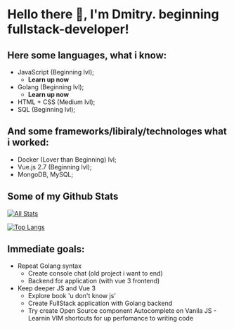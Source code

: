 # Hello there 👋, I'm Dmitry. beginning fullstack-developer!

Here some languages, what i know:
-----
   - JavaScript (Beginning lvl);
     - **Learn up now**
   - Golang (Beginning lvl);
     - **Learn up now**
   - HTML + CSS (Medium lvl);
   - SQL (Beginning lvl);
  
And some frameworks/libiraly/technologes what i worked:
----
   - Docker (Lover than Beginning) lvl;
   - Vue.js 2.7 (Beginning lvl);
   - MongoDB, MySQL;


## Some of my Github Stats

[![All Stats](https://github-readme-stats-axpwmfcg3.vercel.app/api?username=Orynik&theme=tokyonight&show_icons=true&include_all_commits=true&count_private=true&hide=contribs)](https://github.com/pedes/github-readme-stats)

[![Top Langs](https://github-readme-stats-axpwmfcg3.vercel.app/api/top-langs/?username=Orynik&layout=compact&theme=tokyonight)](https://github.com/pedes/github-readme-stats)


## Immediate goals:
   - Repeat Golang syntax
      - Create console chat (old project i want to end)
      - Backend for application (with vue 3 frontend)
   - Keep deeper JS and Vue 3
      - Explore book 'u don't know js'
      - Create FullStack application with Golang backend
      - Try create Open Source component Autocomplete on Vanila JS
    - Learnin VIM shortcuts for up perfomance to writing code
